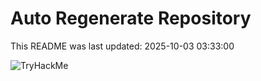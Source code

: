# Auto Regenerate Repository

This README was last updated: 2025-10-03 03:33:00

 ![TryHackMe](https://tryhackme.com/badge/533634)